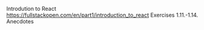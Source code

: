Introdution to React
https://fullstackopen.com/en/part1/introduction_to_react
Exercises 1.11.-1.14.
Anecdotes 